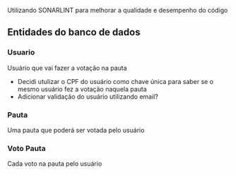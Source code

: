 Utilizando SONARLINT para melhorar a qualidade e desempenho do código

## Entidades do banco de dados
### Usuario
Usuário que vai fazer a votação na pauta
- Decidi utulizar o CPF do usuário como chave única para saber se o mesmo usuário fez a votação naquela pauta
- Adicionar validação do usuário utilizando email?

### Pauta
Uma pauta que poderá ser votada pelo usuário

### Voto Pauta
Cada voto na pauta pelo usuário
